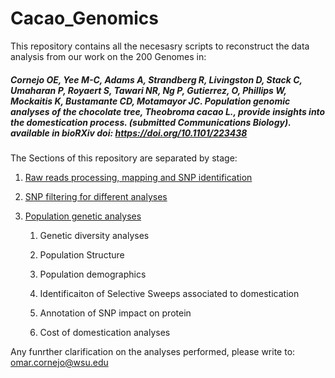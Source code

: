 # Cacao_Genomics
This repository contains all the necesasry scripts to reconstruct the data analysis from our work on the 200 Genomes in:

##### Cornejo OE, Yee M-C, Adams A, Strandberg R, Livingston D, Stack C, Umaharan P, Royaert S, Tawari NR, Ng P, Gutierrez, O, Phillips W, Mockaitis K, Bustamante CD, Motamayor JC. Population genomic analyses of the chocolate tree, Theobroma cacao L., provide insights into the domestication process. (submitted Communications Biology). available in bioRXiv doi: https://doi.org/10.1101/223438

The Sections of this repository are separated by stage: 

   1. [Raw reads processing, mapping and SNP identification](./processing_reads)
    
   2. [SNP filtering for different analyses](./SNP_filtering)
    
   3. [Population genetic analyses](./population_genetic_analyses)
   
       1. Genetic diversity analyses
    
       2. Population Structure
    
       3. Population demographics
    
       4. Identificaiton of Selective Sweeps associated to domestication
    
       5. Annotation of SNP impact on protein
    
       6. Cost of domestication analyses
      

Any funrther clarification on the analyses performed, please write to: omar.cornejo@wsu.edu
